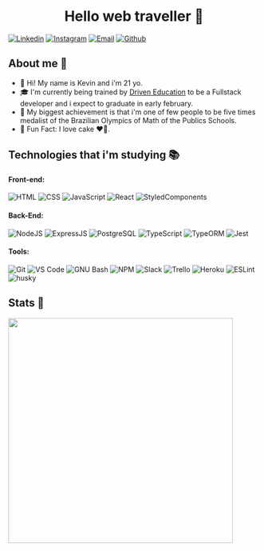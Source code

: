 <h1 align="center">Hello web traveller 🤖</h1>

[![Linkedin](https://img.shields.io/badge/LinkedIn-0077B5?style=for-the-badge&logo=linkedin&logoColor=white)](https://www.linkedin.com/in/kevin-marques-de-souza-a52356187/)
[![Instagram](https://img.shields.io/badge/Instagram-E4405F?style=for-the-badge&logo=instagram&logoColor=white)](https://www.instagram.com/kevinm_souza/)
[![Email](https://img.shields.io/badge/Microsoft_Outlook-0078D4?style=for-the-badge&logo=microsoft-outlook&logoColor=white)](mailto:kevinm.souza@hotmail.com)
[![Github](https://img.shields.io/badge/GitHub-100000?style=for-the-badge&logo=github&logoColor=white)](https://github.com/kevinmsouza)


## About me :speech_balloon:

- 👋 Hi! My name is Kevin and i'm 21 yo.
- 🎓 I'm currently being trained by [Driven Education](https://www.driven.com.br/) to be a Fullstack developer and i expect to graduate in early february.
- 🥈 My biggest achievement is that i'm one of few people to be five times medalist of the Brazilian Olympics of Math of the Publics Schools.
- 🎉 Fun Fact: I love cake ❤🎂.

## Technologies that i'm studying :books:

#### Front-end:

![HTML](https://img.shields.io/badge/HTML5-E34F26?style=flat-square&logo=html5&logoColor=white)
![CSS](https://img.shields.io/badge/CSS3-1572B6?style=flat-square&logo=css3&logoColor=white)
![JavaScript](https://img.shields.io/badge/JavaScript-F7DF1E?style=flat-square&logo=javascript&logoColor=black)
![React](https://img.shields.io/badge/React-20232A?style=flat-square&logo=react&logoColor=61DAFB)
![StyledComponents](https://img.shields.io/badge/Styled--Components-DB7093?style=flat-square&logo=styled-components&logoColor=white)

#### Back-End:

![NodeJS](https://img.shields.io/badge/Node.js-43853D?style=flat-square&logo=node.js&logoColor=white)
![ExpressJS](https://img.shields.io/badge/Express.js-404D59?style=flat-square&logo=express&logoColor=white)
![PostgreSQL](https://img.shields.io/badge/PostgreSQL-316192?style=flat-square&logo=postgresql&logoColor=white)
![TypeScript](https://img.shields.io/badge/TypeScript-007ACC?style=flat-square&logo=typescript&logoColor=white)
![TypeORM](https://img.shields.io/badge/TypeORM-007ACC?style=flat-square&logo=typeorm&logoColor=white)
![Jest](https://img.shields.io/badge/Jest-C21325?style=flat-square&logo=jest&logoColor=white)

#### Tools:

![Git](https://img.shields.io/badge/Git-F05032?style=flat-square&logo=git&logoColor=white)
![VS Code](http://img.shields.io/badge/VS%20Code-007ACC?style=flat-square&logo=visual-studio-code&logoColor=ffffff)
![GNU Bash](https://img.shields.io/badge/GNU%20Bash-4EAA25?style=flat-square&logo=GNU%20Bash&logoColor=white)
![NPM](https://img.shields.io/badge/NPM-FFF?style=flat-square&logo=npm)
![Slack](https://img.shields.io/badge/Slack-4A154B?style=flat-square&logo=slack&logoColor=white)
![Trello](https://img.shields.io/badge/Trello-0079BF?style=flat-square&logo=trello&logoColor=white)
![Heroku](https://img.shields.io/badge/Heroku-430098?style=flat-square&logo=heroku&logoColor=white)
![ESLint](https://img.shields.io/badge/ESLint-7c7ce9?style=flat-square&logo=ESLint)
![husky](https://img.shields.io/badge/husky-b0b0d5?style=flat-square)

## Stats :rocket:

<img align="left" width="450" src="https://github-readme-stats.vercel.app/api?username=kevinmsouza&show_icons=true&theme=cobalt&count_private=true&hide=stars,issues" />

<!--- (Template de Gabriel Milhomem https://github.com/gabriel-milhomem) -->
